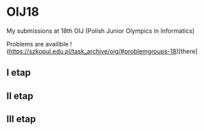 # OIJ18
My submissions at 18th OIJ (Polish Junior Olympics in Informatics)

Problems are availible !(https://szkopul.edu.pl/task_archive/oig/#problemgroups-18)[there]

## I etap
## II etap
## III etap 
